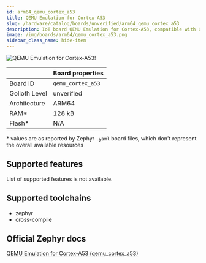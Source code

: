 ```yaml
---
id: arm64_qemu_cortex_a53
title: QEMU Emulation for Cortex-A53
slug: /hardware/catalog/boards/unverified/arm64_qemu_cortex_a53
description: IoT board QEMU Emulation for Cortex-A53, compatible with Golioth at unverified level.
image: /img/boards/arm64/qemu_cortex_a53.png
sidebar_class_name: hide-item
---
```


[//]: # (This is an auto-generated file, do not edit! Changes to it will be lost upon re-generation)

![QEMU Emulation for Cortex-A53!](/img/boards/arm64/qemu_cortex_a53.png "QEMU Emulation for Cortex-A53")

|                | Board properties     |
| -------------  | -------------------- |
| Board ID       | `qemu_cortex_a53` |
| Golioth Level  | unverified       |
| Architecture   | ARM64 |
| RAM*           | 128 kB |
| Flash*         | N/A |

\* values are as reported by Zephyr `.yaml` board files, which don't represent the overall available resources



## Supported features

List of supported features is not available.

## Supported toolchains

* zephyr
* cross-compile

## Official Zephyr docs

[QEMU Emulation for Cortex-A53 (qemu_cortex_a53)](https://docs.zephyrproject.org/latest/boards/arm64/qemu_cortex_a53/doc/index.html)
